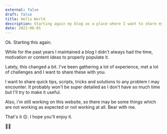 ```yaml
---
external: false
draft: false
title: Hello World
description: Starting again my blog as a place where I want to share my thoughts and experiences.
date: 2021-06-01
---
```


Ok. Starting this again.

While for the past years I maintained a blog I didn't always had the time, motivation or content ideas to properly populate it.

Lately, this changed a bit. I've been gathering a lot of experience, met a lot of challenges and I want to share these with you.

I want to share quick tips, scripts, tricks and solutions to any problem I may encounter. It probably won't be super detailed as I don't have so much time but I'll try to make it useful.

Also, i'm still working on this website, so there may be some things which are not working as expected or not working at all. Bear with me.

That's it 😌. I hope you'll enjoy it.

🙏🏼
